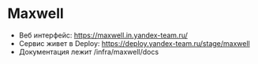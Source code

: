 # Maxwell

* Веб интерфейс: https://maxwell.in.yandex-team.ru/
* Сервис живет в Deploy: https://deploy.yandex-team.ru/stage/maxwell
* Документация лежит /infra/maxwell/docs

